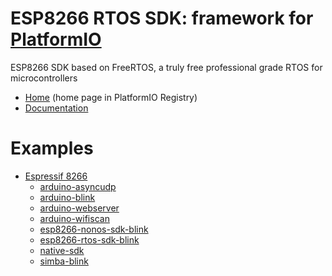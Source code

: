 
# ESP8266 RTOS SDK: framework for [PlatformIO](https://platformio.org)

ESP8266 SDK based on FreeRTOS, a truly free professional grade RTOS for microcontrollers

* [Home](https://platformio.org/frameworks/esp8266-rtos-sdk) (home page in PlatformIO Registry)
* [Documentation](http://docs.platformio.org/page/frameworks/esp8266-rtos-sdk.html)

# Examples

- [Espressif 8266](https://github.com/platformio/platform-espressif8266)
  * [arduino-asyncudp](https://github.com/platformio/platform-espressif8266/tree/master/examples/arduino-asyncudp)
  * [arduino-blink](https://github.com/platformio/platform-espressif8266/tree/master/examples/arduino-blink)
  * [arduino-webserver](https://github.com/platformio/platform-espressif8266/tree/master/examples/arduino-webserver)
  * [arduino-wifiscan](https://github.com/platformio/platform-espressif8266/tree/master/examples/arduino-wifiscan)
  * [esp8266-nonos-sdk-blink](https://github.com/platformio/platform-espressif8266/tree/master/examples/esp8266-nonos-sdk-blink)
  * [esp8266-rtos-sdk-blink](https://github.com/platformio/platform-espressif8266/tree/master/examples/esp8266-rtos-sdk-blink)
  * [native-sdk](https://github.com/platformio/platform-espressif8266/tree/master/examples/native-sdk)
  * [simba-blink](https://github.com/platformio/platform-espressif8266/tree/master/examples/simba-blink)

